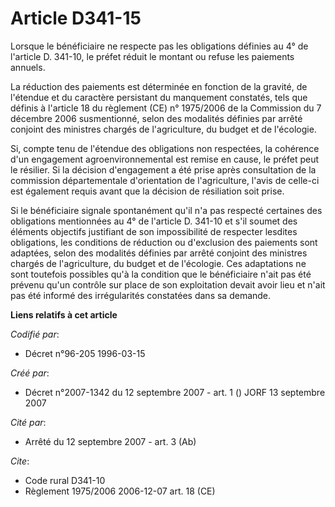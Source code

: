 # Article D341-15

Lorsque le bénéficiaire ne respecte pas les obligations définies au 4° de l'article D. 341-10, le préfet réduit le montant ou
refuse les paiements annuels.

La réduction des paiements est déterminée en fonction de la gravité, de l'étendue et du caractère persistant du manquement
constatés, tels que définis à l'article 18 du règlement (CE) n° 1975/2006 de la Commission du 7 décembre 2006 susmentionné,
selon des modalités définies par arrêté conjoint des ministres chargés de l'agriculture, du budget et de l'écologie.

Si, compte tenu de l'étendue des obligations non respectées, la cohérence d'un engagement agroenvironnemental est remise en
cause, le préfet peut le résilier. Si la décision d'engagement a été prise après consultation de la commission départementale
d'orientation de l'agriculture, l'avis de celle-ci est également requis avant que la décision de résiliation soit prise.

Si le bénéficiaire signale spontanément qu'il n'a pas respecté certaines des obligations mentionnées au 4° de l'article D.
341-10 et s'il soumet des éléments objectifs justifiant de son impossibilité de respecter lesdites obligations, les
conditions de réduction ou d'exclusion des paiements sont adaptées, selon des modalités définies par arrêté conjoint des
ministres chargés de l'agriculture, du budget et de l'écologie. Ces adaptations ne sont toutefois possibles qu'à la condition
que le bénéficiaire n'ait pas été prévenu qu'un contrôle sur place de son exploitation devait avoir lieu et n'ait pas été
informé des irrégularités constatées dans sa demande.

**Liens relatifs à cet article**

_Codifié par_:

  - Décret n°96-205 1996-03-15

_Créé par_:

  - Décret n°2007-1342 du 12 septembre 2007 - art. 1 () JORF 13 septembre 2007

_Cité par_:

  - Arrêté du 12 septembre 2007 - art. 3 (Ab)

_Cite_:

  - Code rural D341-10
  - Règlement 1975/2006 2006-12-07 art. 18 (CE)
